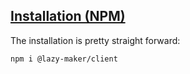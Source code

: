 ## [Installation (NPM)](#install-npm)

The installation is pretty straight forward:
```terminal
npm i @lazy-maker/client
```